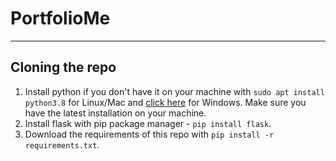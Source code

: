 # PortfolioMe

---

## Cloning the repo

1. Install python if you don't have it on your machine with `sudo apt install python3.8` for Linux/Mac and [click here](https://www.python.org/downloads/) for Windows. Make sure you have the latest installation on your machine.
2. Install flask with pip package manager - `pip install flask`.
3. Download the requirements of this repo with `pip install -r requirements.txt`.

